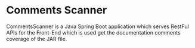 # Comments Scanner

CommentsScanner is a Java Spring Boot application which serves RestFul APIs for the Front-End which is used get the documentation comments coverage of the JAR file.